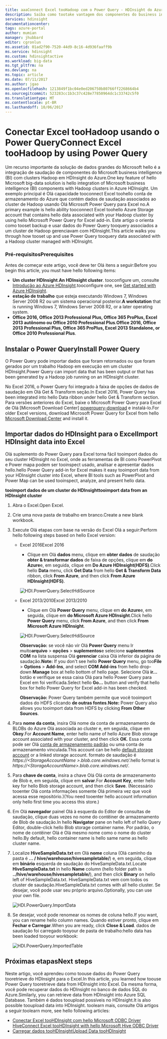 ```yaml
---
title: aaaConnect Excel tooHadoop com o Power Query - HDInsight do Azure | Microsoft Docs
description: Saiba como tootake vantagem dos componentes do business intelligence e use o Power Query para dados do Excel tooaccess armazenados no Hadoop no HDInsight.
services: hdinsight
documentationcenter: 
tags: azure-portal
author: mumian
manager: jhubbard
editor: cgronlun
ms.assetid: 01ad2f90-7520-44d9-8c16-4d936faaff9b
ms.service: hdinsight
ms.custom: hdinsightactive
ms.workload: big-data
ms.tgt_pltfrm: na
ms.devlang: na
ms.topic: article
ms.date: 07/11/2017
ms.author: jgao
ms.openlocfilehash: 1213849f1bc04e0ed206750b80766ff2268664b4
ms.sourcegitcommit: 523283cc1b3c37c428e77850964dc1c33742c5f0
ms.translationtype: MT
ms.contentlocale: pt-BR
ms.lasthandoff: 10/06/2017
---
```

# <a name="connect-excel-toohadoop-by-using-power-query"></a><span data-ttu-id="77428-103">Conectar Excel tooHadoop usando o Power Query</span><span class="sxs-lookup"><span data-stu-id="77428-103">Connect Excel tooHadoop by using Power Query</span></span>
<span data-ttu-id="77428-104">Um recurso importante da solução de dados grandes do Microsoft hello é a integração de saudação de componentes do Microsoft business intelligence (BI) com clusters Hadoop em HDInsight do Azure.</span><span class="sxs-lookup"><span data-stu-id="77428-104">One key feature of hello Microsoft big-data solution is hello integration of Microsoft business intelligence (BI) components with Hadoop clusters in Azure HDInsight.</span></span> <span data-ttu-id="77428-105">Um exemplo principal é Olá capacidade tooconnect Excel toohello conta de armazenamento do Azure que contém dados de saudação associados ao cluster de Hadoop usando Olá Microsoft Power Query para Excel no.</span><span class="sxs-lookup"><span data-stu-id="77428-105">A primary example is hello ability tooconnect Excel toohello Azure Storage account that contains hello data associated with your Hadoop cluster by using hello Microsoft Power Query for Excel add-in.</span></span> <span data-ttu-id="77428-106">Este artigo o orienta como tooset backup e usar dados do Power Query tooquery associados a um cluster de Hadoop gerenciavam com HDInsight.</span><span class="sxs-lookup"><span data-stu-id="77428-106">This article walks you through how tooset up and use Power Query tooquery data associated with a Hadoop cluster managed with HDInsight.</span></span>

### <a name="prerequisites"></a><span data-ttu-id="77428-107">Pré-requisitos</span><span class="sxs-lookup"><span data-stu-id="77428-107">Prerequisites</span></span>
<span data-ttu-id="77428-108">Antes de começar este artigo, você deve ter Olá itens a seguir:</span><span class="sxs-lookup"><span data-stu-id="77428-108">Before you begin this article, you must have hello following items:</span></span>

* <span data-ttu-id="77428-109">**Um cluster HDInsight**.</span><span class="sxs-lookup"><span data-stu-id="77428-109">**An HDInsight cluster**.</span></span> <span data-ttu-id="77428-110">tooconfigure um, consulte [Introdução ao Azure HDInsight][hdinsight-get-started].</span><span class="sxs-lookup"><span data-stu-id="77428-110">tooconfigure one, see [Get started with Azure HDInsight][hdinsight-get-started].</span></span>
* <span data-ttu-id="77428-111">**estação de trabalho** que esteja executando Windows 7, Windows Server 2008 R2 ou um sistema operacional posterior.</span><span class="sxs-lookup"><span data-stu-id="77428-111">**A workstation** that is running Windows 7, Windows Server 2008 R2, or a later operating system.</span></span>
* <span data-ttu-id="77428-112">**Office 2016, Office 2013 Professional Plus, Office 365 ProPlus, Excel 2013 autônomo ou Office 2010 Professional Plus**.</span><span class="sxs-lookup"><span data-stu-id="77428-112">**Office 2016, Office 2013 Professional Plus, Office 365 ProPlus, Excel 2013 Standalone, or Office 2010 Professional Plus**.</span></span>

## <a name="install-power-query"></a><span data-ttu-id="77428-113">Instalar o Power Query</span><span class="sxs-lookup"><span data-stu-id="77428-113">Install Power Query</span></span>
<span data-ttu-id="77428-114">O Power Query pode importar dados que foram retornados ou que foram gerados por um trabalho Hadoop em execução em um cluster HDInsight.</span><span class="sxs-lookup"><span data-stu-id="77428-114">Power Query can import data that has been output or that has been generated by a Hadoop job running on an HDInsight cluster.</span></span>

<span data-ttu-id="77428-115">No Excel 2016, o Power Query foi integrado à faixa de opções de dados de saudação em Olá Get & Transform seção.</span><span class="sxs-lookup"><span data-stu-id="77428-115">In Excel 2016, Power Query has been integrated into hello Data ribbon under hello Get & Transform section.</span></span> <span data-ttu-id="77428-116">Para versões anteriores do Excel, baixe o Microsoft Power Query para Excel de Olá [Microsoft Download Center] [ powerquery-download] e instalá-lo.</span><span class="sxs-lookup"><span data-stu-id="77428-116">For older Excel versions, download Microsoft Power Query for Excel from hello [Microsoft Download Center][powerquery-download] and install it.</span></span>

## <a name="import-hdinsight-data-into-excel"></a><span data-ttu-id="77428-117">Importar dados do HDInsight para o Excel</span><span class="sxs-lookup"><span data-stu-id="77428-117">Import HDInsight data into Excel</span></span>
<span data-ttu-id="77428-118">Olá suplemento do Power Query para Excel torna fácil tooimport dados do seu cluster HDInsight no Excel, onde as ferramentas de BI como PowerPivot e Power mapa podem ser tooinspect usado, analisar e apresentar dados hello.</span><span class="sxs-lookup"><span data-stu-id="77428-118">hello Power Query add-in for Excel makes it easy tooimport data from your HDInsight cluster into Excel, where BI tools such as PowerPivot and Power Map can be used tooinspect, analyze, and present hello data.</span></span>

<span data-ttu-id="77428-119">**tooimport dados de um cluster do HDInsight**</span><span class="sxs-lookup"><span data-stu-id="77428-119">**tooimport data from an HDInsight cluster**</span></span>

1. <span data-ttu-id="77428-120">Abra o Excel.</span><span class="sxs-lookup"><span data-stu-id="77428-120">Open Excel.</span></span>
2. <span data-ttu-id="77428-121">Crie uma nova pasta de trabalho em branco.</span><span class="sxs-lookup"><span data-stu-id="77428-121">Create a new blank workbook.</span></span>
3. <span data-ttu-id="77428-122">Execute Olá etapas com base na versão do Excel Olá a seguir:</span><span class="sxs-lookup"><span data-stu-id="77428-122">Perform hello following steps based on hello Excel version:</span></span>

    - <span data-ttu-id="77428-123">Excel 2016</span><span class="sxs-lookup"><span data-stu-id="77428-123">Excel 2016</span></span>

        - <span data-ttu-id="77428-124">Clique em Olá **dados** menu, clique em **obter dados** de saudação **obter & transformar dados** de faixa de opções, clique em **do Azure**e, em seguida, clique em  **Do Azure HDInsight(HDFS)**.</span><span class="sxs-lookup"><span data-stu-id="77428-124">Click hello **Data** menu, click **Get Data** from hello **Get & Transform Data** ribbon, click **From Azure**, and then click **From Azure HDInsight(HDFS)**.</span></span>

        ![HDI.PowerQuery.SelectHdiSource](./media/hdinsight-connect-excel-power-query/hdi.powerquery.selecthdisource.excel2016.png)

    - <span data-ttu-id="77428-126">Excel 2013/2010</span><span class="sxs-lookup"><span data-stu-id="77428-126">Excel 2013/2010</span></span>

        - <span data-ttu-id="77428-127">Clique em Olá **Power Query** menu, clique em **do Azure**e, em seguida, clique em **do Microsoft Azure HDInsight**.</span><span class="sxs-lookup"><span data-stu-id="77428-127">Click hello **Power Query** menu, click **From Azure**, and then click **From Microsoft Azure HDInsight**.</span></span>
   
        ![HDI.PowerQuery.SelectHdiSource][image-hdi-powerquery-hdi-source]
       
        <span data-ttu-id="77428-129">**Observação:** se você não vir Olá **Power Query** menu Ir muito**arquivo** > **opções** > **suplementos**e selecione **suplementos COM** na lista suspensa Olá **gerenciar** caixa Olá inferior da página de saudação.</span><span class="sxs-lookup"><span data-stu-id="77428-129">**Note:** If you don't see hello **Power Query** menu, go too**File** > **Options** > **Add-Ins**, and select **COM Add-ins** from hello drop-down **Manage** box at hello bottom of hello page.</span></span> <span data-ttu-id="77428-130">Selecione Olá **ir...**  botão e verifique se essa caixa Olá para hello Power Query para Excel em foi verificada.</span><span class="sxs-lookup"><span data-stu-id="77428-130">Select hello **Go...** button and verify that hello box for hello Power Query for Excel add-in has been checked.</span></span>
       
        <span data-ttu-id="77428-131">**Observação:** Power Query também permite que você tooimport dados do HDFS clicando **de outras fontes**.</span><span class="sxs-lookup"><span data-stu-id="77428-131">**Note:** Power Query also allows you tooimport data from HDFS by clicking **From Other Sources**.</span></span>
4. <span data-ttu-id="77428-132">Para **nome da conta**, insira Olá nome da conta de armazenamento de BLOBs do Azure Olá associada ao cluster e, em seguida, clique em **Okey**.</span><span class="sxs-lookup"><span data-stu-id="77428-132">For **Account Name**, enter hello name of hello Azure Blob storage account associated with your cluster, and then click **OK**.</span></span> <span data-ttu-id="77428-133">Essa conta pode ser Olá [conta de armazenamento padrão](hdinsight-administer-use-management-portal.md#find-the-default-storage-account) ou uma conta de armazenamento vinculada.</span><span class="sxs-lookup"><span data-stu-id="77428-133">This account can be hello [default storage account](hdinsight-administer-use-management-portal.md#find-the-default-storage-account) or a linked storage account.</span></span>  <span data-ttu-id="77428-134">formato de saudação é *https://&lt;StorageAccountName >.blob.core.windows.net/*.</span><span class="sxs-lookup"><span data-stu-id="77428-134">hello format is *https://&lt;StorageAccountName>.blob.core.windows.net/*.</span></span>
5. <span data-ttu-id="77428-135">Para **chave de conta**, insira a chave Olá Olá conta de armazenamento de Blob e, em seguida, clique em **salvar**.</span><span class="sxs-lookup"><span data-stu-id="77428-135">For **Account Key**, enter hello key for hello Blob storage account, and then click **Save**.</span></span> <span data-ttu-id="77428-136">(Necessário tooenter Olá conta informações somente Olá primeira vez que você acessa esse repositório.)</span><span class="sxs-lookup"><span data-stu-id="77428-136">(You need tooenter hello account information only hello first time you access this store.)</span></span>
6. <span data-ttu-id="77428-137">Em Olá **navegador** painel Olá à esquerda do Editor de consultas de saudação, clique duas vezes no nome do contêiner de armazenamento de Blob de saudação.</span><span class="sxs-lookup"><span data-stu-id="77428-137">In hello **Navigator** pane on hello left of hello Query Editor, double-click hello Blob storage container name.</span></span> <span data-ttu-id="77428-138">Por padrão, o nome de contêiner Olá é Olá mesmo nome como o nome do cluster hello.</span><span class="sxs-lookup"><span data-stu-id="77428-138">By default, hello container name is hello same name as hello cluster name.</span></span>
7. <span data-ttu-id="77428-139">Localize **HiveSampleData.txt** em Olá **nome** coluna (Olá caminho da pasta é **... / hive/warehouse/hivesampletable/**) e, em seguida, clique em **binário** esquerda de saudação do HiveSampleData.txt.</span><span class="sxs-lookup"><span data-stu-id="77428-139">Locate **HiveSampleData.txt** in hello **Name** column (hello folder path is **../hive/warehouse/hivesampletable/**), and then click **Binary** on hello left of HiveSampleData.txt.</span></span> <span data-ttu-id="77428-140">HiveSampleData.txt vem com todos os cluster de saudação.</span><span class="sxs-lookup"><span data-stu-id="77428-140">HiveSampleData.txt comes with all hello cluster.</span></span> <span data-ttu-id="77428-141">Se desejar, você pode usar seu próprio arquivo.</span><span class="sxs-lookup"><span data-stu-id="77428-141">Optionally, you can use your own file.</span></span>
   
    ![HDI.PowerQuery.ImportData][image-hdi-powerquery-importdata]
8. <span data-ttu-id="77428-143">Se desejar, você pode renomear os nomes de coluna hello.</span><span class="sxs-lookup"><span data-stu-id="77428-143">If you want, you can rename hello column names.</span></span> <span data-ttu-id="77428-144">Quando estiver pronto, clique em **Fechar e Carregar**.</span><span class="sxs-lookup"><span data-stu-id="77428-144">When you are ready, click **Close & Load**.</span></span>  <span data-ttu-id="77428-145">dados de saudação foi carregado tooyour de pasta de trabalho:</span><span class="sxs-lookup"><span data-stu-id="77428-145">hello data has been loaded tooyour workbook:</span></span>
   
    ![HDI.PowerQuery.ImportedTable][image-hdi-powerquery-imported-table]

## <a name="next-steps"></a><span data-ttu-id="77428-147">Próximas etapas</span><span class="sxs-lookup"><span data-stu-id="77428-147">Next steps</span></span>
<span data-ttu-id="77428-148">Neste artigo, você aprendeu como toouse dados do Power Query tooretrieve do HDInsight para o Excel.</span><span class="sxs-lookup"><span data-stu-id="77428-148">In this article, you learned how toouse Power Query tooretrieve data from HDInsight into Excel.</span></span> <span data-ttu-id="77428-149">Da mesma forma, você pode recuperar dados do HDInsight no banco de dados SQL do Azure.</span><span class="sxs-lookup"><span data-stu-id="77428-149">Similarly, you can retrieve data from HDInsight into Azure SQL Database.</span></span> <span data-ttu-id="77428-150">Também é dados tooupload possíveis no HDInsight.</span><span class="sxs-lookup"><span data-stu-id="77428-150">It is also possible tooupload data into HDInsight.</span></span> <span data-ttu-id="77428-151">toolearn mais, consulte Olá artigos a seguir:</span><span class="sxs-lookup"><span data-stu-id="77428-151">toolearn more, see hello following articles:</span></span>

* <span data-ttu-id="77428-152">[Conectar Excel tooHDInsight com hello Microsoft ODBC Driver Hive][hdinsight-ODBC]</span><span class="sxs-lookup"><span data-stu-id="77428-152">[Connect Excel tooHDInsight with hello Microsoft Hive ODBC Driver][hdinsight-ODBC]</span></span>
* <span data-ttu-id="77428-153">[Carregar dados tooHDInsight][hdinsight-upload-data]</span><span class="sxs-lookup"><span data-stu-id="77428-153">[Upload Data tooHDInsight][hdinsight-upload-data]</span></span>

[hdinsight-ODBC]: hdinsight-connect-excel-hive-odbc-driver.md
[hdinsight-get-started]: hdinsight-hadoop-linux-tutorial-get-started.md
[hdinsight-upload-data]: hdinsight-upload-data.md

[image-hdi-powerquery-hdi-source]: ./media/hdinsight-connect-excel-power-query/hdi.powerquery.selecthdisource.png
[image-hdi-powerquery-importdata]: ./media/hdinsight-connect-excel-power-query/hdi.powerquery.importdata.png
[image-hdi-powerquery-imported-table]: ./media/hdinsight-connect-excel-power-query/hdi.powerquery.importedtable.PNG

[powerquery-download]: http://go.microsoft.com/fwlink/?LinkID=286689
